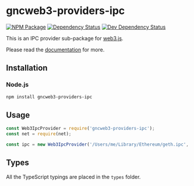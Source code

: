 # gncweb3-providers-ipc

[![NPM Package][npm-image]][npm-url] [![Dependency Status][deps-image]][deps-url] [![Dev Dependency Status][deps-dev-image]][deps-dev-url]

This is an IPC provider sub-package for [web3.js][repo].

Please read the [documentation][docs] for more.

## Installation

### Node.js

```bash
npm install gncweb3-providers-ipc
```

## Usage

```js
const Web3IpcProvider = require('gncweb3-providers-ipc');
const net = require(net);

const ipc = new Web3IpcProvider('/Users/me/Library/Ethereum/geth.ipc', net);
```

## Types

All the TypeScript typings are placed in the `types` folder.

[docs]: http://web3js.readthedocs.io/en/1.0/
[repo]: https://github.com/ethereum/web3.js
[npm-image]: https://img.shields.io/npm/v/gncweb3-providers-ipc.svg
[npm-url]: https://npmjs.org/package/gncweb3-providers-ipc
[deps-image]: https://david-dm.org/ethereum/web3.js/1.x/status.svg?path=packages/gncweb3-providers-ipc
[deps-url]: https://david-dm.org/ethereum/web3.js/1.x?path=packages/gncweb3-providers-ipc
[deps-dev-image]: https://david-dm.org/ethereum/web3.js/1.x/dev-status.svg?path=packages/gncweb3-providers-ipc
[deps-dev-url]: https://david-dm.org/ethereum/web3.js/1.x?type=dev&path=packages/gncweb3-providers-ipc

